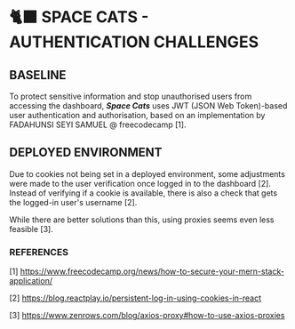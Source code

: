 # 🐈‍⬛ SPACE CATS - AUTHENTICATION CHALLENGES

## BASELINE

To protect sensitive information and stop unauthorised users from accessing the dashboard, _**Space Cats**_ uses JWT (JSON Web Token)-based user authentication and authorisation, based on an implementation by FADAHUNSI SEYI SAMUEL @ freecodecamp [1].

## DEPLOYED ENVIRONMENT

Due to cookies not being set in a deployed environment, some adjustments were made to the user verification once logged in to the dashboard [2]. Instead of verifying if a cookie is available, there is also a check that gets the logged-in user's username [2].

While there are better solutions than this, using proxies seems even less feasible [3].

### REFERENCES

[1] https://www.freecodecamp.org/news/how-to-secure-your-mern-stack-application/

[2] https://blog.reactplay.io/persistent-log-in-using-cookies-in-react

[3] https://www.zenrows.com/blog/axios-proxy#how-to-use-axios-proxies

